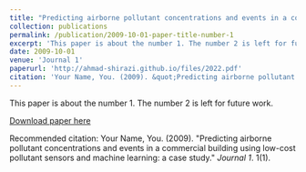 ```yaml
---
title: "Predicting airborne pollutant concentrations and events in a commercial building using low-cost pollutant sensors and machine learning: a case study"
collection: publications
permalink: /publication/2009-10-01-paper-title-number-1
excerpt: 'This paper is about the number 1. The number 2 is left for future work.'
date: 2009-10-01
venue: 'Journal 1'
paperurl: 'http://ahmad-shirazi.github.io/files/2022.pdf'
citation: 'Your Name, You. (2009). &quot;Predicting airborne pollutant concentrations and events in a commercial building using low-cost pollutant sensors and machine learning: a case study.&quot; <i>Journal 1</i>. 1(1).'
---
```

This paper is about the number 1. The number 2 is left for future work.

[Download paper here](http://ahmad-shirazi.github.io/files/2022.pdf)

Recommended citation: Your Name, You. (2009). "Predicting airborne pollutant concentrations and events in a commercial building using low-cost pollutant sensors and machine learning: a case study." <i>Journal 1</i>. 1(1).